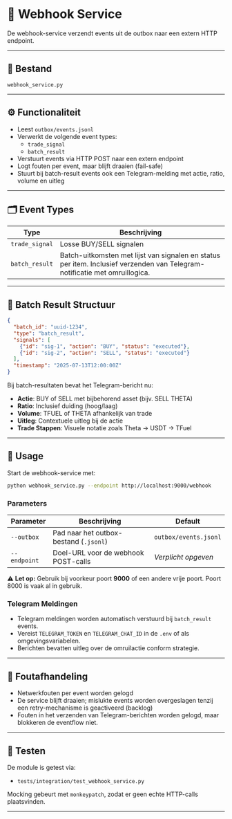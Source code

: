 # 📡 Webhook Service

De webhook-service verzendt events uit de outbox naar een extern HTTP endpoint.

---

## 📂 Bestand

`webhook_service.py`

---

## ⚙️ Functionaliteit

- Leest `outbox/events.jsonl`
- Verwerkt de volgende event types:
  - `trade_signal`
  - `batch_result`
- Verstuurt events via HTTP POST naar een extern endpoint
- Logt fouten per event, maar blijft draaien (fail-safe)
- Stuurt bij batch-result events ook een Telegram-melding met actie, ratio, volume en uitleg

---

## 🗂️ Event Types

| Type           | Beschrijving |
|----------------|--------------|
| `trade_signal` | Losse BUY/SELL signalen |
| `batch_result` | Batch-uitkomsten met lijst van signalen en status per item. Inclusief verzenden van Telegram-notificatie met omruillogica. |

---

## 🧾 Batch Result Structuur

```json
{
  "batch_id": "uuid-1234",
  "type": "batch_result",
  "signals": [
    {"id": "sig-1", "action": "BUY", "status": "executed"},
    {"id": "sig-2", "action": "SELL", "status": "executed"}
  ],
  "timestamp": "2025-07-13T12:00:00Z"
}
```

Bij batch-resultaten bevat het Telegram-bericht nu:

- **Actie**: BUY of SELL met bijbehorend asset (bijv. SELL THETA)
- **Ratio**: Inclusief duiding (hoog/laag)
- **Volume**: TFUEL of THETA afhankelijk van trade
- **Uitleg**: Contextuele uitleg bij de actie
- **Trade Stappen**: Visuele notatie zoals Theta → USDT → TFuel

---

## 🚀 Usage

Start de webhook-service met:

```bash
python webhook_service.py --endpoint http://localhost:9000/webhook
```

### Parameters

| Parameter   | Beschrijving                               | Default                |
|-------------|--------------------------------------------|------------------------|
| `--outbox`  | Pad naar het outbox-bestand (`.jsonl`)     | `outbox/events.jsonl`   |
| `--endpoint`| Doel-URL voor de webhook POST-calls        | *Verplicht opgeven*     |

⚠ **Let op:** Gebruik bij voorkeur poort **9000** of een andere vrije poort. Poort 8000 is vaak al in gebruik.

### Telegram Meldingen

- Telegram meldingen worden automatisch verstuurd bij `batch_result` events.
- Vereist `TELEGRAM_TOKEN` en `TELEGRAM_CHAT_ID` in de `.env` of als omgevingsvariabelen.
- Berichten bevatten uitleg over de omruilactie conform strategie.

---

## 🔄 Foutafhandeling

- Netwerkfouten per event worden gelogd
- De service blijft draaien; mislukte events worden overgeslagen tenzij een retry-mechanisme is geactiveerd (backlog)
- Fouten in het verzenden van Telegram-berichten worden gelogd, maar blokkeren de eventflow niet.

---

## 🧪 Testen

De module is getest via:

- `tests/integration/test_webhook_service.py`

Mocking gebeurt met `monkeypatch`, zodat er geen echte HTTP-calls plaatsvinden.

---